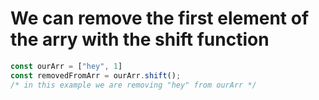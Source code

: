 # We can remove the first element of the arry with the  shift function 

```js
const ourArr = ["hey", 1]
const removedFromArr = ourArr.shift();
/* in this example we are removing "hey" from ourArr */
```